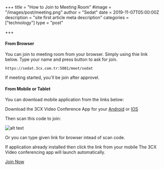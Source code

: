 +++
title = "How to Join to Meeting Room"
#image = "/images/post/meeting.png"
author = "Sedat"
date = 2019-11-07T05:00:00Z
description = "site first article meta description"
categories = ["technology"]
type = "post"

+++
#### From Browser

You can join to meeting room from your browser. Simply using thie link below. Type your name and press button to ask for join.
```
https://sedat.3cx.com.tr:5001/meet/sedat
```

If meeting started, you'll be join after approvel.

#### From Mobile or Tablet

You can download mobile application from the links below: 

Download the 3CX Video Conference App for your [Android](https://play.google.com/store/apps/details?id=org.tcx.webmeeting&hl=en&gl=US "Download 3CX android app") or [IOS](https://apps.apple.com/us/app/3cx-webmeeting/id1039756959 "Download 3CX IOS app")

Then scan this code to join:

![alt text](/images/post/meeting.png)

 Or you can type given link for browser intead of scan code. 
 
 If application already installed then click the link from your mobile The 3CX Video conferencing app will launch automatically.

 [Join Now](https://sedat.3cx.com.tr:5001/meet/sedat "Join to Meeting")
